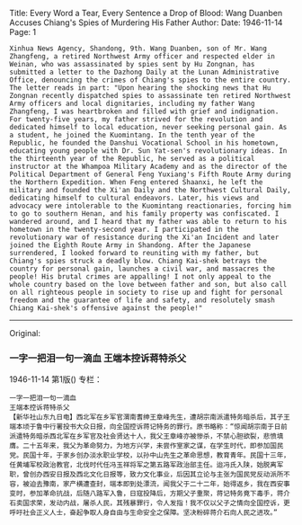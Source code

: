 Title: Every Word a Tear, Every Sentence a Drop of Blood: Wang Duanben Accuses Chiang's Spies of Murdering His Father
Author:
Date: 1946-11-14
Page: 1

    Xinhua News Agency, Shandong, 9th. Wang Duanben, son of Mr. Wang Zhangfeng, a retired Northwest Army officer and respected elder in Weinan, who was assassinated by spies sent by Hu Zongnan, has submitted a letter to the Dazhong Daily at the Lunan Administrative Office, denouncing the crimes of Chiang's spies to the entire country. The letter reads in part: "Upon hearing the shocking news that Hu Zongnan recently dispatched spies to assassinate ten retired Northwest Army officers and local dignitaries, including my father Wang Zhangfeng, I was heartbroken and filled with grief and indignation. For twenty-five years, my father strived for the revolution and dedicated himself to local education, never seeking personal gain. As a student, he joined the Kuomintang. In the tenth year of the Republic, he founded the Danshui Vocational School in his hometown, educating young people with Dr. Sun Yat-sen's revolutionary ideas. In the thirteenth year of the Republic, he served as a political instructor at the Whampoa Military Academy and as the director of the Political Department of General Feng Yuxiang's Fifth Route Army during the Northern Expedition. When Feng entered Shaanxi, he left the military and founded the Xi'an Daily and the Northwest Cultural Daily, dedicating himself to cultural endeavors. Later, his views and advocacy were intolerable to the Kuomintang reactionaries, forcing him to go to southern Henan, and his family property was confiscated. I wandered around, and I heard that my father was able to return to his hometown in the twenty-second year. I participated in the revolutionary war of resistance during the Xi'an Incident and later joined the Eighth Route Army in Shandong. After the Japanese surrendered, I looked forward to reuniting with my father, but Chiang's spies struck a deadly blow. Chiang Kai-shek betrays the country for personal gain, launches a civil war, and massacres the people! His brutal crimes are appalling! I not only appeal to the whole country based on the love between father and son, but also call on all righteous people in society to rise up and fight for personal freedom and the guarantee of life and safety, and resolutely smash Chiang Kai-shek's offensive against the people!"



<hr /> 

Original: 


### 一字一把泪一句一滴血  王端本控诉蒋特杀父

1946-11-14
第1版()
专栏：

    一字一把泪一句一滴血
    王端本控诉蒋特杀父
    【新华社山东九日电】西北军在乡军官渭南耆绅王章峰先生，遭胡宗南派遣特务暗杀后，其子王端本顷于鲁中行署投书大众日报，向全国控诉蒋记特务的罪行。原书略称：“惊闻胡宗南于日前派遣特务暗杀西北军在乡军官及社会贤达十人，我父王章峰亦被惨杀，不禁心胆欲裂，悲愤填膺。二十五年来，我父为革命努力，为地方兴学，未尝作室家之谋，在学生时代，即参加国民党。民国十年，于家乡创办淡水职业学校，以孙中山先生之革命思想，教育青年。民国十三年，任黄埔军校政治教官，北伐时代任冯玉祥将军之第五路军政治部主任。迨冯氏入陕，始脱离军职，曾创办西安日报及西北文化日报等，致力文化事业，后因其立论与主张为国民党反动派所不容，被迫去豫南，家产横遭查封，端本即到处漂流，闻我父于二十二年，始得返乡，我在西安事变时，参加革命抗战，后随八路军入鲁，日寇投降后，方期父子重聚，蒋记特务竟下毒手，蒋介石卖国求荣，发动内战，屠杀人民，其残暴罪行，令人发指！我不仅以父子之情向全国控诉，更呼吁社会正义人士，奋起争取人身自由与生命安全之保障。坚决粉碎蒋介石向人民之进攻。”
